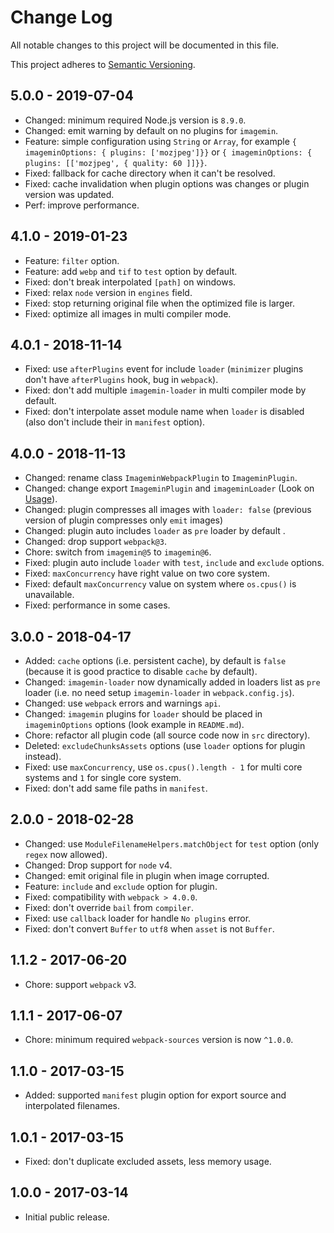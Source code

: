 # Change Log

All notable changes to this project will be documented in this file.

This project adheres to [Semantic Versioning](http://semver.org).

## 5.0.0 - 2019-07-04

- Changed: minimum required Node.js version is `8.9.0`.
- Changed: emit warning by default on no plugins for `imagemin`.
- Feature: simple configuration using `String` or `Array`, for example `{ imageminOptions: { plugins: ['mozjpeg']}}` or `{ imageminOptions: { plugins: [['mozjpeg', { quality: 60 ]]}}`.
- Fixed: fallback for cache directory when it can't be resolved.
- Fixed: cache invalidation when plugin options was changes or plugin version was updated.
- Perf: improve performance.

## 4.1.0 - 2019-01-23

- Feature: `filter` option.
- Feature: add `webp` and `tif` to `test` option by default.
- Fixed: don't break interpolated `[path]` on windows.
- Fixed: relax `node` version in `engines` field.
- Fixed: stop returning original file when the optimized file is larger.
- Fixed: optimize all images in multi compiler mode.

## 4.0.1 - 2018-11-14

- Fixed: use `afterPlugins` event for include `loader` (`minimizer` plugins don't have `afterPlugins` hook, bug in `webpack`).
- Fixed: don't add multiple `imagemin-loader` in multi compiler mode by default.
- Fixed: don't interpolate asset module name when `loader` is disabled (also don't include their in `manifest` option).

## 4.0.0 - 2018-11-13

- Changed: rename class `ImageminWebpackPlugin` to `ImageminPlugin`.
- Changed: change export `ImageminPlugin` and `imageminLoader` (Look on [Usage](https://github.com/itgalaxy/imagemin-webpack#usage)).
- Changed: plugin compresses all images with `loader: false` (previous version of plugin compresses only `emit` images)
- Changed: plugin auto includes `loader` as `pre` loader by default .
- Changed: drop support `webpack@3`.
- Chore: switch from `imagemin@5` to `imagemin@6`.
- Fixed: plugin auto include `loader` with `test`, `include` and `exclude` options.
- Fixed: `maxConcurrency` have right value on two core system.
- Fixed: default `maxConcurrency` value on system where `os.cpus()` is unavailable.
- Fixed: performance in some cases.

## 3.0.0 - 2018-04-17

- Added: `cache` options (i.e. persistent cache), by default is `false` (because it is good practice to disable `cache` by default).
- Changed: `imagemin-loader` now dynamically added in loaders list as `pre` loader (i.e. no need setup `imagemin-loader` in `webpack.config.js`).
- Changed: use `webpack` errors and warnings `api`.
- Changed: `imagemin` plugins for `loader` should be placed in `imageminOptions` options (look example in `README.md`).
- Chore: refactor all plugin code (all source code now in `src` directory).
- Deleted: `excludeChunksAssets` options (use `loader` options for plugin instead).
- Fixed: use `maxConcurrency`, use `os.cpus().length - 1` for multi core systems and `1` for single core system.
- Fixed: don't add same file paths in `manifest`.

## 2.0.0 - 2018-02-28

- Changed: use `ModuleFilenameHelpers.matchObject` for `test` option (only `regex` now allowed).
- Changed: Drop support for `node` v4.
- Changed: emit original file in plugin when image corrupted.
- Feature: `include` and `exclude` option for plugin.
- Fixed: compatibility with `webpack > 4.0.0`.
- Fixed: don't override `bail` from `compiler`.
- Fixed: use `callback` loader for handle `No plugins` error.
- Fixed: don't convert `Buffer` to `utf8` when `asset` is not `Buffer`.

## 1.1.2 - 2017-06-20

- Chore: support `webpack` v3.

## 1.1.1 - 2017-06-07

- Chore: minimum required `webpack-sources` version is now `^1.0.0`.

## 1.1.0 - 2017-03-15

- Added: supported `manifest` plugin option for export source and interpolated filenames.

## 1.0.1 - 2017-03-15

- Fixed: don't duplicate excluded assets, less memory usage.

## 1.0.0 - 2017-03-14

- Initial public release.
